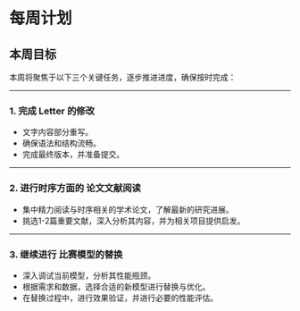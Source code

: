 # 每周计划

## 本周目标

本周将聚焦于以下三个关键任务，逐步推进进度，确保按时完成：

---

### 1. 完成 **Letter** 的修改
- 文字内容部分重写。
- 确保语法和结构流畅。
- 完成最终版本，并准备提交。

---

### 2. 进行时序方面的 **论文文献阅读**
- 集中精力阅读与时序相关的学术论文，了解最新的研究进展。
- 挑选1-2篇重要文献，深入分析其内容，并为相关项目提供启发。

---

### 3. 继续进行 **比赛模型的替换**
- 深入调试当前模型，分析其性能瓶颈。
- 根据需求和数据，选择合适的新模型进行替换与优化。
- 在替换过程中，进行效果验证，并进行必要的性能评估。
